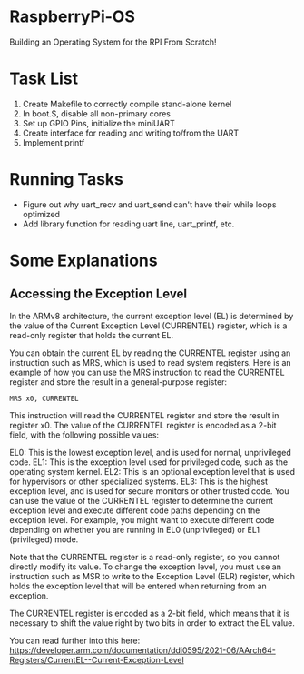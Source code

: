 # RaspberryPi-OS
Building an Operating System for the RPI From Scratch!

# Task List
1. Create Makefile to correctly compile stand-alone kernel
2. In boot.S, disable all non-primary cores
3. Set up GPIO Pins, initialize the miniUART
4. Create interface for reading and writing to/from the UART
5. Implement printf


# Running Tasks
* Figure out why uart_recv and uart_send can't have their while loops optimized
* Add library function for reading uart line, uart_printf, etc.


# Some Explanations
## Accessing the Exception Level

In the ARMv8 architecture, the current exception level (EL) is determined by the value of the Current Exception Level (CURRENTEL) register, which is a read-only register that holds the current EL.

You can obtain the current EL by reading the CURRENTEL register using an instruction such as MRS, which is used to read system registers. Here is an example of how you can use the MRS instruction to read the CURRENTEL register and store the result in a general-purpose register:
```
MRS x0, CURRENTEL
```

This instruction will read the CURRENTEL register and store the result in register x0. The value of the CURRENTEL register is encoded as a 2-bit field, with the following possible values:

EL0: This is the lowest exception level, and is used for normal, unprivileged code.
EL1: This is the exception level used for privileged code, such as the operating system kernel.
EL2: This is an optional exception level that is used for hypervisors or other specialized systems.
EL3: This is the highest exception level, and is used for secure monitors or other trusted code.
You can use the value of the CURRENTEL register to determine the current exception level and execute different code paths depending on the exception level. For example, you might want to execute different code depending on whether you are running in EL0 (unprivileged) or EL1 (privileged) mode.

Note that the CURRENTEL register is a read-only register, so you cannot directly modify its value. To change the exception level, you must use an instruction such as MSR to write to the Exception Level (ELR) register, which holds the exception level that will be entered when returning from an exception.

The CURRENTEL register is encoded as a 2-bit field, which means that it is necessary to shift the value right by two bits in order to extract the EL value.

You can read further into this here: https://developer.arm.com/documentation/ddi0595/2021-06/AArch64-Registers/CurrentEL--Current-Exception-Level
